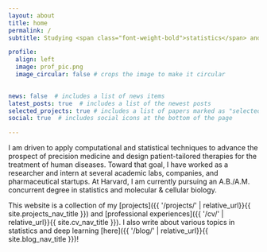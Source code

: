 ```yaml
---
layout: about
title: home
permalink: /
subtitle: Studying <span class="font-weight-bold">statistics</span> and <span class="font-weight-bold">molecular & cellular biology</span> at Harvard <br /><br /> <em>I develop and implement novel statistical methods to overcome challenges in genomic medicine, all while collaborating in fast-paced, impact-oriented, and innovative research environments.</em>

profile:
  align: left
  image: prof_pic.png
  image_circular: false # crops the image to make it circular
  

news: false  # includes a list of news items
latest_posts: true  # includes a list of the newest posts
selected_projects: true # includes a list of papers marked as "selected={true}"
social: true  # includes social icons at the bottom of the page

---
```


I am driven to apply computational and statistical techniques to advance the prospect of <span class="font-weight-bold">precision medicine</span> and design <span class="font-weight-bold">patient-tailored therapies</span> for the treatment of human diseases. Toward that goal, I have worked as a researcher and intern at several academic labs, companies, and pharmaceutical startups. At Harvard, I am currently pursuing an <span class="font-weight-bold">A.B./A.M. concurrent degree</span> in statistics and molecular & cellular biology. 

This website is a collection of my <span class="font-weight-bold">[projects]({{ '/projects/' | relative_url}}{{ site.projects_nav_title }})</span> and <span class="font-weight-bold">[professional experiences]({{ '/cv/' | relative_url}}{{ site.cv_nav_title }})</span>. I also write about various topics in statistics and deep learning <span class="font-weight-bold">[here]({{ '/blog/' | relative_url}}{{ site.blog_nav_title }})</span>!